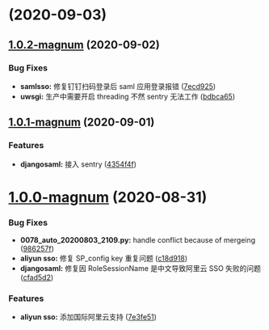 # [](https://github.com/zhiyuChen-aqumon/arkid-core/compare/v1.0.2-magnum...v) (2020-09-03)



## [1.0.2-magnum](https://github.com/zhiyuChen-aqumon/arkid-core/compare/v1.0.1-magnum...v1.0.2-magnum) (2020-09-02)


### Bug Fixes

* **samlsso:** 修复钉钉扫码登录后 saml 应用登录报错 ([7ecd925](https://github.com/zhiyuChen-aqumon/arkid-core/commit/7ecd9253b8d6d8e06678e355fffb238c4c0f7a4e))
* **uwsgi:** 生产中需要开启 threading 不然 sentry 无法工作 ([bdbca65](https://github.com/zhiyuChen-aqumon/arkid-core/commit/bdbca651bb5993576445e22107f4c1e3cc45f40d))



## [1.0.1-magnum](https://github.com/zhiyuChen-aqumon/arkid-core/compare/v1.0.0-magnum...v1.0.1-magnum) (2020-09-01)


### Features

* **djangosaml:** 接入 sentry ([4354f4f](https://github.com/zhiyuChen-aqumon/arkid-core/commit/4354f4f8ddcad9081db29e64312bbf2ff3f3eda5))



# [1.0.0-magnum](https://github.com/zhiyuChen-aqumon/arkid-core/compare/v1.3.8...v1.0.0-magnum) (2020-08-31)


### Bug Fixes

* **0078_auto_20200803_2109.py:** handle conflict because of mergeing ([986257f](https://github.com/zhiyuChen-aqumon/arkid-core/commit/986257fbf5aaa0c60ef22122efbd3b52ee20fe04))
* **aliyun sso:** 修复 SP_config key 重复问题 ([c18d918](https://github.com/zhiyuChen-aqumon/arkid-core/commit/c18d918b60a22c7983c1a320abcb636137fb2331))
* **djangosaml:** 修复因 RoleSessionName 是中文导致阿里云 SSO 失败的问题 ([cfad5d2](https://github.com/zhiyuChen-aqumon/arkid-core/commit/cfad5d294ad7e4a6e5386abf775c43238b690688))





### Features

* **aliyun sso:** 添加国际阿里云支持 ([7e3fe51](https://github.com/zhiyuChen-aqumon/arkid-core/commit/7e3fe51924b048f3d81c531524c45fc84bf63bc1))
